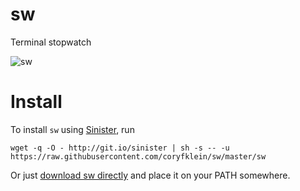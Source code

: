 # sw
Terminal stopwatch

![sw](https://user-images.githubusercontent.com/3503322/27499449-224d237e-5821-11e7-89d3-e219af643e00.gif)

# Install

To install `sw` using [Sinister](https://github.com/jamesqo/sinister), run

    wget -q -O - http://git.io/sinister | sh -s -- -u https://raw.githubusercontent.com/coryfklein/sw/master/sw

Or just [download sw directly](https://raw.githubusercontent.com/coryfklein/sw/master/sw) and place it on your PATH somewhere.

